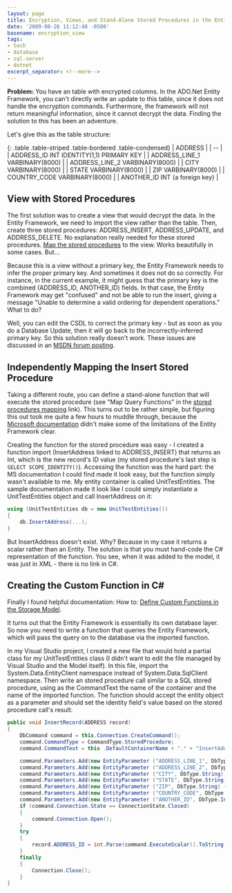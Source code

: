 ```yaml
---
layout: page
title: Encryption, Views, and Stand-Alone Stored Procedures in the Entity Framework
date: '2009-08-26 11:12:48 -0500'
basename: encryption_view
tags:
- tech
- database
- sql-server
- dotnet
excerpt_separator: <!--more-->
---
```


**Problem:** You have an table with encrypted columns. In the ADO.Net Entity
Framework, you can't directly write an update to this table, since it does not
handle the encryption commands. Furthermore, the framework will not return
meaningful information, since it cannot decrypt the data. Finding the solution
to this has been an adventure.

<!--more-->

Let's give this as the table structure:

{: .table .table-striped .table-bordered .table-condensed}
| ADDRESS |
| -- |
| ADDRESS_ID INT IDENTITY(1,1) PRIMARY KEY |
| ADDRESS_LINE_1 VARBINARY(8000) |
| ADDRESS_LINE_2 VARBINARY(8000) |
| CITY VARBINARY(8000) |
| STATE VARBINARY(8000) |
| ZIP VARBINARY(8000) |
| COUNTRY_CODE VARBINARY(8000) |
| ANOTHER_ID INT {a foreign key} |

## View with Stored Procedures

The first solution was to create a view that would decrypt the data. In the
Entity Framework, we need to import the view rather than the table. Then, create
three stored procedures: ADDRESS_INSERT, ADDRESS_UPDATE, and ADDRESS_DELETE. No
explanation really needed for these stored procedures. [Map
the stored procedures](http://blogs.microsoft.co.il/blogs/bursteg/archive/2007/12/17/ado-net-entity-framework-tools-stored-procedures.aspx) to the view. Works beautifully in some cases. But...

Because this is a view without a primary key, the Entity Framework needs to
infer the proper primary key. And sometimes it does not do so correctly. For
instance, in the current example, it might guess that the primary key is the
combined (ADDRESS_ID, ANOTHER_ID) fields. In that case, the Entity Framework may
get "confused" and not be able to run the insert, giving a message "Unable to
determine a valid ordering for dependent operations." What to do?

Well, you can edit the CSDL to correct the primary key - but as soon as you do a
Database Update, then it will go back to the incorrectly-inferred primary key.
So this solution really doesn't work. These issues are discussed in an [
MSDN forum posting](http://social.msdn.microsoft.com/Forums/en-US/adodotnetentityframework/thread/ea0bf748-bc97-439d-99b0-76180b2161bb/).

## Independently Mapping the Insert Stored Procedure

Taking a different route, you can define a stand-alone function that will
execute the stored procedure (see "Map Query Functions" in the [
stored procedures mapping](http://blogs.microsoft.co.il/blogs/bursteg/archive/2007/12/17/ado-net-entity-framework-tools-stored-procedures.aspx) link). This turns out to be rather simple, but
figuring this out took me quite a few hours to muddle through, because the [Microsoft
documentation](http://msdn.microsoft.com/en-us/library/bb399203.aspx) didn't make some of the limitations of the Entity Framework
clear.

Creating the function for the stored procedure was easy - I created a function
import (InsertAddress linked to ADDRESS_INSERT) that returns an Int, which is
the new record's ID value (my stored procedure's last step is ` SELECT
SCOPE_IDENTITY()`). Accessing the function was the hard part: the MS
documentation I could find made it look easy, but the function simply wasn't
available to me. My entity container is called UnitTestEntities. The sample
documentation made it look like I could simply instantiate a UnitTestEntities
object and call InsertAddress on it:

```csharp
using (UnitTestEntities db = new UnitTestEntities())
{
    db.InsertAddress(...);
}
```

But InsertAddress doesn't exist. Why? Because in my case it returns a scalar
rather than an Entity. The solution is that you must hand-code the C#
representation of the function. You see, when it was added to the model, it was
just in XML  - there is no link in C#.

## Creating the Custom Function in C#

Finally I found helpful documentation: How to:
<a href="http://msdn.microsoft.com/en-us/library/dd296754.aspx">Define Custom
Functions in the Storage Model</a>.

It turns out that the Entity Framework is essentially its own database layer. So
now you need to write a function that queries the Entity Framework, which will
pass the query on to the database via the imported function.

In my Visual Studio project, I created a new file that would hold a partial
class for my UnitTestEntities class (I didn't want to edit the file managed by
Visual Studio and the Model itself). In this file, import the
System.Data.EntityClient namespace instead of System.Data.SqlClient namespace.
Then write an stored procedure call similar to a SQL stored procedure, using as
the CommandText the name of the container and the name of the imported function.
The function should accept the entity object as a parameter and should set the
identity field's value based on the stored procedure call's result.

```csharp
public void InsertRecord(ADDRESS record)
{
    DbCommand command = this.Connection.CreateCommand();
    command.CommandType = CommandType.StoredProcedure;
    command.CommandText = this .DefaultContainerName + "." + "InsertAddress";

    command.Parameters.Add(new EntityParameter ("ADDRESS_LINE_1", DbType.String) { Value = record.ADDRESS_LINE_1 });
    command.Parameters.Add(new EntityParameter ("ADDRESS_LINE_2", DbType.String) { Value = record.ADDRESS_LINE_2 });
    command.Parameters.Add(new EntityParameter ("CITY", DbType.String) { Value = record.CITY });
    command.Parameters.Add(new EntityParameter ("STATE", DbType.String) { Value = record.STATE });
    command.Parameters.Add(new EntityParameter ("ZIP", DbType.String) { Value = record.ZIP });
    command.Parameters.Add(new EntityParameter ("COUNTRY_CODE", DbType.String) { Value = record.COUNTRY_CODE });
    command.Parameters.Add(new EntityParameter ("ANOTHER_ID", DbType.Int32) { Value = record.ANOTHER_ID });
    if (command.Connection.State == ConnectionState.Closed)
    {
        command.Connection.Open();
    }
    try
    {
        record.ADDRESS_ID = int.Parse(command.ExecuteScalar().ToString());
    }
    finally
    {
        Connection.Close();
    }
}
```
